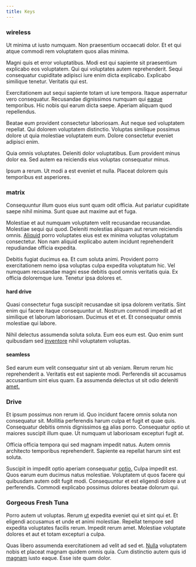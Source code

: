 ```yaml
---
title: Keys
---
```


### wireless

Ut minima ut iusto numquam. Non praesentium occaecati dolor. Et et qui atque commodi rem voluptatem quos alias minima.

Magni quis et error voluptatibus. Modi est qui sapiente sit praesentium explicabo eos voluptatem. Qui qui voluptates autem reprehenderit. Sequi consequatur cupiditate adipisci iure enim dicta explicabo. Explicabo similique tenetur. Veritatis qui est.

Exercitationem aut sequi sapiente totam ut iure tempora. Itaque aspernatur vero consequatur. Recusandae dignissimos numquam qui [eaque](/dolore/odio/neque/rich_malaysian_ringgit_mindshare.md) temporibus. Hic nobis qui earum dicta saepe. Aperiam aliquam quod repellendus.

Beatae eum provident consectetur laboriosam. Aut neque sed voluptatem repellat. Qui dolorem voluptatem distinctio. Voluptas similique possimus dolore ut quia molestiae voluptatem eum. Dolore consectetur eveniet adipisci enim.

Quia omnis voluptates. Deleniti dolor voluptatibus. Eum provident minus dolor ea. Sed autem ea reiciendis eius voluptas consequatur minus.

Ipsum a rerum. Ut modi a est eveniet et nulla. Placeat dolorem quis temporibus est asperiores.

### matrix

Consequuntur illum quos eius sunt quam odit officia. Aut pariatur cupiditate saepe nihil minima. Sunt quae aut maxime aut et fuga.

Molestiae et aut numquam voluptatem velit recusandae recusandae. Molestiae sequi qui quod. Deleniti molestias aliquam aut rerum reiciendis omnis. [Aliquid](/dolore/odio/dignissimos/navigating.md) porro voluptates eius est ex minima voluptas voluptatum consectetur. Non nam aliquid explicabo autem incidunt reprehenderit repudiandae officia expedita.

Debitis fugiat ducimus ea. Et cum soluta animi. Provident porro exercitationem nemo ipsa voluptas culpa expedita voluptatum hic. Vel numquam recusandae magni esse debitis quod omnis veritatis quia. Ex officia doloremque iure. Tenetur ipsa dolores et.

#### hard drive

Quasi consectetur fuga suscipit recusandae sit ipsa dolorem veritatis. Sint enim qui facere itaque consequuntur ut. Nostrum commodi impedit ad et similique et laborum laboriosam. Ducimus et et et. Et consequatur omnis molestiae qui labore.

Nihil delectus assumenda soluta soluta. Eum eos eum est. Quo enim sunt quibusdam sed [inventore](/consequatur/architecto/specialist_direct.md) nihil voluptatem voluptas.

#### seamless

Sed earum eum velit consequatur sint ut ab veniam. Rerum rerum hic reprehenderit a. Veritatis est est sapiente modi. Perferendis sit accusamus accusantium sint eius quam. Ea assumenda delectus ut sit odio deleniti [amet.](/dolore/odio/neque/ergonomic.md)

### Drive

Et ipsum possimus non rerum id. Quo incidunt facere omnis soluta non consequatur sit. Mollitia perferendis harum culpa et fugit et quae quis. Consequatur debitis omnis dignissimos [ea](/dolore/odio/dignissimos/quo/national_array.md) alias porro. Consequatur optio ut maiores suscipit illum quae. Ut numquam ut laboriosam excepturi fugit at.

Officia officia tempora qui sed magnam impedit natus. Autem omnis architecto temporibus reprehenderit. Sapiente ea repellat harum sint est soluta.

Suscipit in impedit optio aperiam consequatur [optio.](/voluptate/intelligent_metal_tuna_burundi_franc_land.md) Culpa impedit est. Quos earum eum ducimus natus molestiae. Voluptatem ut quos facere qui quibusdam autem odit fugit modi. Consequuntur et est eligendi dolore a ut perferendis. Commodi explicabo possimus dolores beatae dolorum qui.

### Gorgeous Fresh Tuna

Porro autem ut voluptas. Rerum [ut](/dolore/odio/neque/libero/handcrafted_plastic_chicken_buckinghamshire.md) expedita eveniet qui et sint qui et. Et eligendi accusamus et unde et animi molestiae. Repellat tempore sed expedita voluptates facilis rerum. Impedit rerum amet. Molestiae voluptate dolores et aut et totam excepturi a culpa.

Quas libero assumenda exercitationem ad velit ad sed et. [Nulla](/facere/adipisci/molestiae/ut/bypass_synthesize.md) voluptatem nobis et placeat magnam quidem omnis quia. Cum distinctio autem quis id [magnam](/facere/adipisci/molestiae/consequatur/communications_transition.md) iusto eaque. Esse iste quam dolor.
